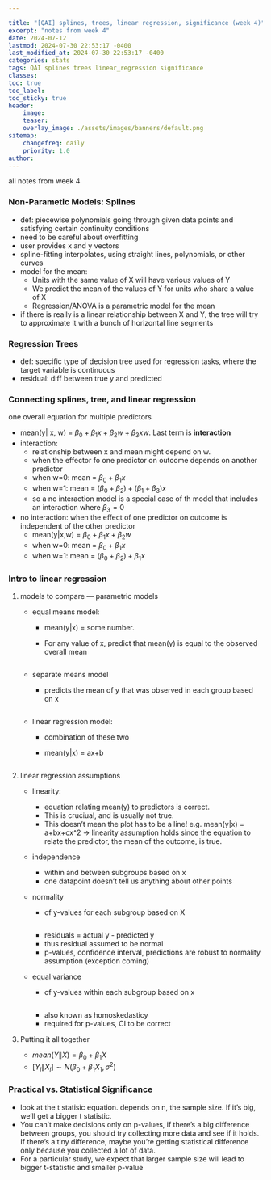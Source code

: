 ```yaml
---

title: "[QAI] splines, trees, linear regression, significance (week 4)"
excerpt: "notes from week 4"
date: 2024-07-12
lastmod: 2024-07-30 22:53:17 -0400
last_modified_at: 2024-07-30 22:53:17 -0400
categories: stats
tags: QAI splines trees linear_regression significance
classes:
toc: true
toc_label:
toc_sticky: true
header:
    image:
    teaser:
    overlay_image: ./assets/images/banners/default.png
sitemap:
    changefreq: daily
    priority: 1.0
author:
---
```


<!--postNo: 2024-07-12-->


all notes from week 4


### Non-Parametic Models: Splines

- def: piecewise polynomials going through given data points and satisfying certain continuity conditions
- need to be careful about overfitting
- user provides x and y vectors
- spline-fitting interpolates, using straight lines, polynomials, or other curves
- model for the mean:
	- Units with the same value of X will have various values of Y
	- We predict the mean of the values of Y for units who share a value of X
	- Regression/ANOVA is a parametric model for the mean
- if there is really is a linear relationship between X and Y, the tree will try to approximate it with a bunch of horizontal line segments

### Regression Trees

- def: specific type of decision tree used for regression tasks, where the target variable is continuous
- residual: diff between true y and predicted

### Connecting splines, tree, and linear regression

one overall equation for multiple predictors

- mean(y\| x, w) = $\beta_0+\beta_1x+\beta_2w+\beta_3xw$. Last term is **interaction**
- interaction:
	- relationship between x and mean might depend on w.
	- when the effector fo one predictor on outcome depends on another predictor
	- when w=0: mean = $\beta_0 + \beta_1x$
	- when w=1: mean = $(\beta_0 + \beta_2)+ (\beta_1+\beta_3)x$
	- so a no interaction model is a special case of th model that includes an interaction where $\beta_3=0$
- no interaction: when the effect of one predictor on outcome is independent of the other predictor
	- mean(y\|x,w) = $\beta_0 + \beta_1x+\beta_2w$
	- when w=0: mean = $\beta_0+\beta_1x$
	- when w=1: mean = $(\beta_0+\beta_2)+\beta_1x$

### Intro to linear regression

1. models to compare — parametric models
	- equal means model:
		- mean(y\|x) = some number.
		- For any value of x, predict that mean(y) is equal to the observed overall mean

			<figure>
			                      <img src="https://res.cloudinary.com/df2rp6zoo/image/upload/v1722394448/fqxxfve3mo3n3kfqldp3.png" alt="">
			                      <figcaption></figcaption>
			                  </figure>

	- separate means model
		- predicts the mean of y that was observed in each group based on x

		<figure>
		                      <img src="https://res.cloudinary.com/df2rp6zoo/image/upload/v1722394449/vwdpix39diklafesa0uf.png" alt="">
		                      <figcaption></figcaption>
		                  </figure>

	- linear regression model:
		- combination of these two
		- mean(y\|x) = ax+b

			<figure>
			                      <img src="https://res.cloudinary.com/df2rp6zoo/image/upload/v1722394451/g21588iuf7xwjc7d0a6t.png" alt="">
			                      <figcaption></figcaption>
			                  </figure>

2. linear regression assumptions
	- linearity:
		- equation relating mean(y) to predictors is correct.
		- This is cruciual, and is usually not true.
		- This doesn’t mean the plot has to be a line! e.g. mean(y|x) = a+bx+cx^2 → linearity assumption holds since the equation  to relate the predictor, the mean of the outcome, is true.
	- independence
		- within and between subgroups based on x
		- one datapoint doesn’t tell us anything about other points
	- normality
		- of y-values for each subgroup based on X

		<figure>
		                      <img src="https://res.cloudinary.com/df2rp6zoo/image/upload/v1722394455/rjccy74085dyr641vbxj.png" alt="">
		                      <figcaption></figcaption>
		                  </figure>

		- residuals = actual y - predicted y
		- thus residual assumed to be normal
		- p-values, confidence interval, predictions are robust to normality assumption (exception coming)
	- equal variance
		- of y-values within each subgroup based on x

		<figure>
		                      <img src="https://res.cloudinary.com/df2rp6zoo/image/upload/v1722394457/iquxdflei56bnqwbugnr.png" alt="">
		                      <figcaption></figcaption>
		                  </figure>

		- also known as homoskedasticy
		- required for p-values, CI to be correct
3. Putting it all together
	- $mean(Y\|X) = \beta_0+\beta_1X$
	- $[Y_i\|X_i] \sim N(\beta_0+\beta_1X_1, \sigma^2)$

### Practical vs. Statistical Significance 

- look at the t statisic equation. depends on n, the sample size. If it’s big, we’ll get a bigger t statistic.
- You can’t make decisions only on p-values, if there’s a big difference between groups, you should try collecting more data and see if it holds. If there’s a tiny difference, maybe you’re getting statistical difference only because you collected a lot of data.
- For a particular study, we expect that larger sample size will lead to bigger t-statistic and smaller p-value

